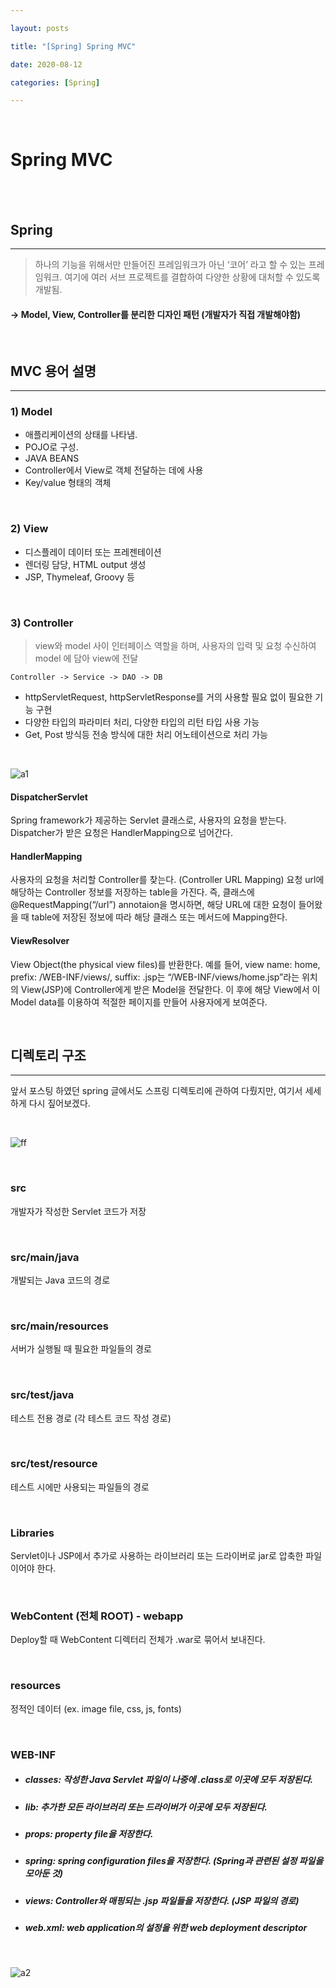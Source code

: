 ```yaml
---

layout: posts

title: "[Spring] Spring MVC"

date: 2020-08-12

categories: [Spring]

---
```


<br>


# Spring MVC

<br>
<br>

## Spring

- - -

> 하나의 기능을 위해서만 만들어진 프레임워크가 아닌 ‘코어’ 라고 할 수 있는 프레임워크. 여기에 여러 서브 프로젝트를 결합하여 다양한 상황에 대처할 수 있도록 개발됨.

#### -> Model, View, Controller를 분리한 디자인 패턴 (개발자가 직접 개발해야함)

<br>

## MVC 용어 설명

- - -

### 1) Model


- 애플리케이션의 상태를 나타냄.
- POJO로 구성.
- JAVA BEANS
- Controller에서 View로 객체 전달하는 데에 사용
- Key/value 형태의 객체


<br>

### 2) View


- 디스플레이 데이터 또는 프레젠테이션
- 렌더링 담당, HTML output 생성
- JSP, Thymeleaf, Groovy 등


<br>

### 3) Controller

> view와 model 사이 인터페이스 역할을 하며, 사용자의 입력 및 요청 수신하여 model 에 담아 view에 전달

```
Controller -> Service -> DAO -> DB
```

- httpServletRequest, httpServletResponse를 거의 사용할 필요 없이 필요한 기능 구현
- 다양한 타입의 파라미터 처리, 다양한 타입의 리턴 타입 사용 가능
- Get, Post 방식등 전송 방식에 대한 처리 어노테이션으로 처리 가능


<br>

![a1](https://user-images.githubusercontent.com/67821750/90041028-afa9c280-dd03-11ea-892e-e585f406665e.png)

#### DispatcherServlet

Spring framework가 제공하는 Servlet 클래스로, 사용자의 요청을 받는다.
Dispatcher가 받은 요청은 HandlerMapping으로 넘어간다.

#### HandlerMapping

사용자의 요청을 처리할 Controller를 찾는다. (Controller URL Mapping)
요청 url에 해당하는 Controller 정보를 저장하는 table을 가진다.
즉, 클래스에 @RequestMapping(“/url”) annotaion을 명시하면, 해당 URL에 대한 요청이 들어왔을 때 table에 저장된 정보에 따라 해당 클래스 또는 메서드에 Mapping한다.

#### ViewResolver

View Object(the physical view files)를 반환한다.
예를 들어, view name: home, prefix: /WEB-INF/views/, suffix: .jsp는 “/WEB-INF/views/home.jsp”라는 위치의 View(JSP)에 Controller에게 받은 Model을 전달한다.
이 후에 해당 View에서 이 Model data를 이용하여 적절한 페이지를 만들어 사용자에게 보여준다.


<br>

## 디렉토리 구조

- - -

앞서 포스팅 하였던 spring 글에서도 스프링 디렉토리에 관하여 다뤘지만, 여기서 세세하게 다시 짚어보겠다.

<br>

![ff](https://user-images.githubusercontent.com/67821750/90041521-5b531280-dd04-11ea-8133-9df17019e9c2.png)

<br>

### src

개발자가 작성한 Servlet 코드가 저장

<br>

### src/main/java

개발되는 Java 코드의 경로

<br>

### src/main/resources

서버가 실행될 때 필요한 파일들의 경로

<br>

### src/test/java

테스트 전용 경로 (각 테스트 코드 작성 경로)


<br>

### src/test/resource

테스트 시에만 사용되는 파일들의 경로

<br>

### Libraries

Servlet이나 JSP에서 추가로 사용하는 라이브러리 또는 드라이버로 jar로 압축한 파일이어야 한다.

<br>

### WebContent (전체 ROOT) - webapp

Deploy할 때 WebContent 디렉터리 전체가 .war로 묶어서 보내진다.

<br>

### resources

정적인 데이터 (ex. image file, css, js, fonts)

<br>

### WEB-INF

- ##### classes: 작성한 Java Servlet 파일이 나중에 .class로 이곳에 모두 저장된다.
- ##### lib: 추가한 모든 라이브러리 또는 드라이버가 이곳에 모두 저장된다.
- ##### props: property file을 저장한다.
- ##### spring: spring configuration files을 저장한다. (Spring과 관련된 설정 파일을 모아둔 것)

- ##### views: Controller와 매핑되는 .jsp 파일들을 저장한다. (JSP 파일의 경로)

- ##### web.xml: web application의 설정을 위한 web deployment descriptor

<br>

![a2](https://user-images.githubusercontent.com/67821750/90042144-3c08b500-dd05-11ea-9f53-13d9488d25d8.png)

<br>

<br>






